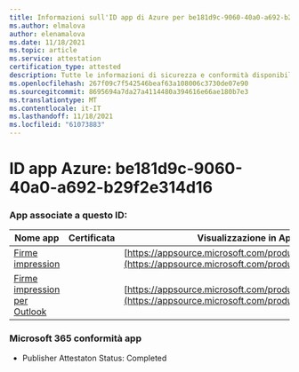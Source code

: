 ```yaml
---
title: Informazioni sull'ID app di Azure per be181d9c-9060-40a0-a692-b29f2e314d16
ms.author: elmalova
author: elenamalova
ms.date: 11/18/2021
ms.topic: article
ms.service: attestation
certification_type: attested
description: Tutte le informazioni di sicurezza e conformità disponibili per be181d9c-9060-40a0-a692-b29f2e314d16.
ms.openlocfilehash: 267f09c7f542546beaf63a108006c3730de07e90
ms.sourcegitcommit: 8695694a7da27a4114480a394616e66ae180b7e3
ms.translationtype: MT
ms.contentlocale: it-IT
ms.lasthandoff: 11/18/2021
ms.locfileid: "61073883"
---
```

# <a name="azure-app-id-be181d9c-9060-40a0-a692-b29f2e314d16"></a>ID app Azure: be181d9c-9060-40a0-a692-b29f2e314d16


### <a name="apps-associated-with-this-id"></a>App associate a questo ID:
| **Nome app** | **Certificata** | **Visualizzazione in AppSource** |
|--------------|---------------|-----------------------|
| [Firme impression](https://docs.microsoft.com/microsoft-365-app-certification/forward/WA200003216) |  | [https://appsource.microsoft.com/product/office/WA200003216](https://appsource.microsoft.com/product/office/WA200003216) |
| [Firme impression per Outlook](https://docs.microsoft.com/microsoft-365-app-certification/forward/WA200003199) |  | [https://appsource.microsoft.com/product/office/WA200003199](https://appsource.microsoft.com/product/office/WA200003199) |

### <a name="microsoft-365-app-compliance-status"></a>Microsoft 365 conformità app
- Publisher Attestaton Status: Completed
